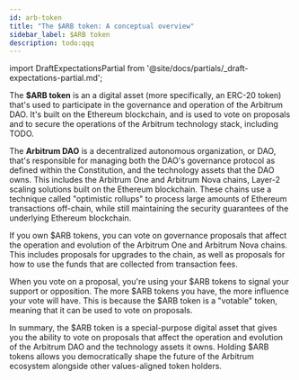 ```yaml
---
id: arb-token
title: "The $ARB token: A conceptual overview"
sidebar_label: $ARB token
description: todo:qqq
---
```


import DraftExpectationsPartial from '@site/docs/partials/_draft-expectations-partial.md'; 

<DraftExpectationsPartial />

The **$ARB token** is an a digital asset (more specifically, an ERC-20 token) that's used to participate in the governance and operation of the Arbitrum DAO. It's built on the Ethereum blockchain, and is used to vote on proposals and to secure the operations of the Arbitrum technology stack, including TODO.

The **Arbitrum DAO** is a decentralized autonomous organization, or DAO, that's responsible for managing both the DAO's governance protocol as defined within the Constitution, and the technology assets that the DAO owns. This includes the Arbitrum One and Arbitrum Nova chains, Layer-2 scaling solutions built on the Ethereum blockchain. These chains use a technique called "optimistic rollups" to process large amounts of Ethereum transactions off-chain, while still maintaining the security guarantees of the underlying Ethereum blockchain.

If you own $ARB tokens, you can vote on governance proposals that affect the operation and evolution of the Arbitrum One and Arbitrum Nova chains. This includes proposals for upgrades to the chain, as well as proposals for how to use the funds that are collected from transaction fees.

When you vote on a proposal, you're using your $ARB tokens to signal your support or opposition. The more $ARB tokens you have, the more influence your vote will have. This is because the $ARB token is a "votable" token, meaning that it can be used to vote on proposals.

In summary, the $ARB token is a special-purpose digital asset that gives you the ability to vote on proposals that affect the operation and evolution of the Arbitrum DAO and the technology assets it owns. Holding $ARB tokens allows you democratically shape the future of the Arbitrum ecosystem alongside other values-aligned token holders.